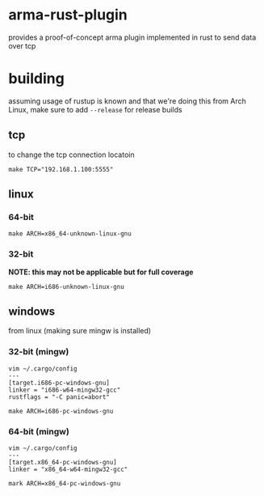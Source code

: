arma-rust-plugin
===
provides a proof-of-concept arma plugin implemented in rust to send data over tcp

# building

assuming usage of rustup is known and that we're doing this from Arch Linux, make sure to add `--release` for release builds

## tcp

to change the tcp connection locatoin
```
make TCP="192.168.1.100:5555"
```

## linux


### 64-bit

```
make ARCH=x86_64-unknown-linux-gnu
```

### 32-bit

**NOTE: this may not be applicable but for full coverage**

```
make ARCH=i686-unknown-linux-gnu
```

## windows

from linux (making sure mingw is installed)

### 32-bit (mingw)

```
vim ~/.cargo/config
---
[target.i686-pc-windows-gnu]
linker = "i686-w64-mingw32-gcc"
rustflags = "-C panic=abort"
```

```
make ARCH=i686-pc-windows-gnu
```

### 64-bit (mingw)

```
vim ~/.cargo/config
---
[target.x86_64-pc-windows-gnu]
linker = "x86_64-w64-mingw32-gcc"
```

```
mark ARCH=x86_64-pc-windows-gnu
```
